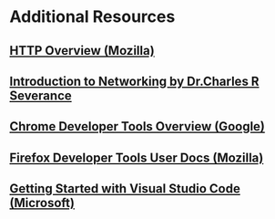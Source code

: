 # Additional Resources

## [HTTP Overview (Mozilla)](https://developer.mozilla.org/en-US/docs/Web/HTTP/Overview)

## [Introduction to Networking by Dr.Charles R Severance](https://www.amazon.com/Introduction-Networking-How-Internet-Works/dp/1511654945/)

## [Chrome Developer Tools Overview (Google)](https://developer.chrome.com/docs/devtools/overview/)

## [Firefox Developer Tools User Docs  (Mozilla)](https://firefox-source-docs.mozilla.org/devtools-user/index.html)

## [Getting Started with Visual Studio Code  (Microsoft)](https://code.visualstudio.com/docs)
